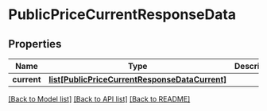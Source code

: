 # PublicPriceCurrentResponseData

## Properties
Name | Type | Description | Notes
------------ | ------------- | ------------- | -------------
**current** | [**list[PublicPriceCurrentResponseDataCurrent]**](PublicPriceCurrentResponseDataCurrent.md) |  | 

[[Back to Model list]](../README.md#documentation-for-models) [[Back to API list]](../README.md#documentation-for-api-endpoints) [[Back to README]](../README.md)


